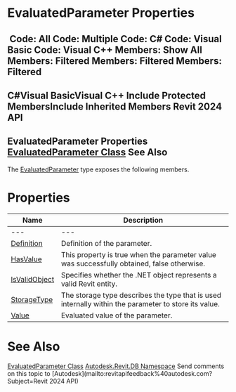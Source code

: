 # EvaluatedParameter Properties

﻿
 Code: All Code: Multiple Code: C# Code: Visual Basic Code: Visual C++  Members: Show All Members: Filtered Members: Filtered Members: Filtered   
---  
C#Visual BasicVisual C++
Include Protected MembersInclude Inherited Members
Revit 2024 API  
---  
EvaluatedParameter Properties  
[EvaluatedParameter Class](1e01eb05-aeae-d72b-5b11-0dbfa45e440b.md "EvaluatedParameter Class") See Also  
---  
The [EvaluatedParameter](1e01eb05-aeae-d72b-5b11-0dbfa45e440b.md "EvaluatedParameter Class") type exposes the following members.
# Properties
| Name | Description |
| --- | --- |
| --- | --- | --- |
| [Definition](d2184f58-82a5-472f-4cae-64cbaeeb36c9.md "Definition Property") | Definition of the parameter. |
| [HasValue](1dada6c5-7d11-0fe8-f17e-e52116f9cb15.md "HasValue Property") | This property is true when the parameter value was successfully obtained, false otherwise. |
| [IsValidObject](8202bf72-a9b4-0db1-5632-5a7ebb5791c5.md "IsValidObject Property") | Specifies whether the .NET object represents a valid Revit entity. |
| [StorageType](1a28a2a2-6366-1ec1-45ec-1d2ca94db0f7.md "StorageType Property") | The storage type describes the type that is used internally within the parameter to store its value. |
| [Value](9e5cc692-1507-6780-afa4-78076c8096cc.md "Value Property") | Evaluated value of the parameter. |

# See Also
[EvaluatedParameter Class](1e01eb05-aeae-d72b-5b11-0dbfa45e440b.md "EvaluatedParameter Class")
[Autodesk.Revit.DB Namespace](87546ba7-461b-c646-cbb1-2cb8f5bff8b2.md "Autodesk.Revit.DB Namespace")
Send comments on this topic to [Autodesk](mailto:revitapifeedback%40autodesk.com?Subject=Revit 2024 API)